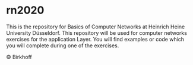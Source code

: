 # rn2020

This is the repository for Basics of Computer Networks at Heinrich Heine University Düsseldorf.
This repository will be used for computer networks exercises for the application Layer. You will find examples or code which you will complete during one of the exercises. 

© Birkhoff
